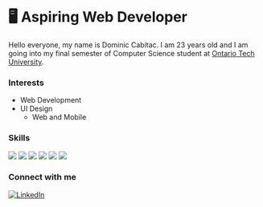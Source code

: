 # 🖥 Aspiring Web Developer
Hello everyone, my name is Dominic Cabitac. I am 23 years old and I am going into my final semester of Computer Science student at [Ontario Tech University](https://ontariotechu.ca). 

### Interests
- Web Development
- UI Design
  - Web and Mobile

### Skills
<img src='https://img.shields.io/badge/-HTML-orange'> <img src='https://img.shields.io/badge/-CSS-blue'> <img src='https://img.shields.io/badge/-JavaScript-yellow'> <img src='https://img.shields.io/badge/-React-5ED3F3'> <img src='https://img.shields.io/badge/-Sketch App-F5A801'> <img src='https://img.shields.io/badge/-Dart-01CBB2'> 

### Connect with me
<a href="https://www.linkedin.com/in/dominic-cabitac/"><img src="https://img.shields.io/badge/LinkedIn-%230077B5.svg?&style=flat-square&logo=linkedin&logoColor=white" alt="LinkedIn"></a>

